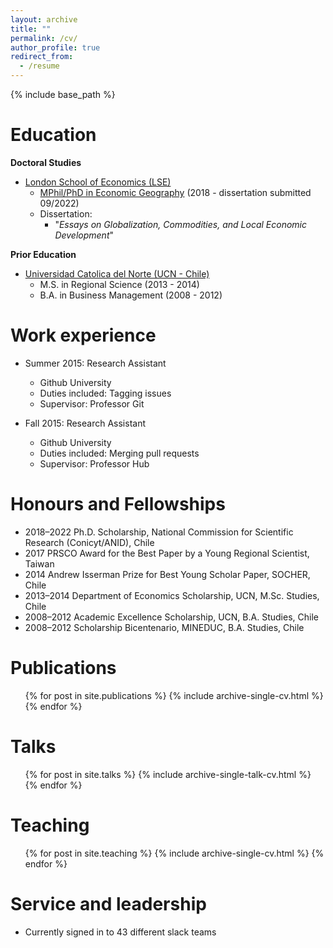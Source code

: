 ```yaml
---
layout: archive
title: ""
permalink: /cv/
author_profile: true
redirect_from:
  - /resume
---
```


{% include base_path %}

Education
======

**Doctoral Studies**

* [London School of Economics (LSE)](https://www.lse.ac.uk)  
  * [MPhil/PhD in Economic Geography](https://www.lse.ac.uk/study-at-lse/Graduate/degree-programmes-2023/MPhilPhD-Economic-Geography) (2018 - dissertation submitted 09/2022)
  * Dissertation: 
    * &quot;<i>Essays on Globalization, Commodities, and Local Economic Development</i>&quot;

**Prior Education**

*  [Universidad Catolica del Norte (UCN - Chile)](https://www.ucn.cl/en/about-ucn/)   
    * M.S. in Regional Science (2013 - 2014)
    * B.A. in Business Management (2008 - 2012)

Work experience
======
* Summer 2015: Research Assistant
  * Github University
  * Duties included: Tagging issues
  * Supervisor: Professor Git

* Fall 2015: Research Assistant
  * Github University
  * Duties included: Merging pull requests
  * Supervisor: Professor Hub
  
Honours and Fellowships
======
* 2018–2022 Ph.D. Scholarship, National Commission for Scientific Research (Conicyt/ANID), Chile
* 2017 PRSCO Award for the Best Paper by a Young Regional Scientist, Taiwan
* 2014 Andrew Isserman Prize for Best Young Scholar Paper, SOCHER, Chile
* 2013–2014 Department of Economics Scholarship, UCN, M.Sc. Studies, Chile
* 2008–2012 Academic Excellence Scholarship, UCN, B.A. Studies, Chile
* 2008–2012 Scholarship Bicentenario, MINEDUC, B.A. Studies, Chile

Publications
======
  <ul>{% for post in site.publications %}
    {% include archive-single-cv.html %}
  {% endfor %}</ul>
  
Talks
======
  <ul>{% for post in site.talks %}
    {% include archive-single-talk-cv.html %}
  {% endfor %}</ul>
  
Teaching
======
  <ul>{% for post in site.teaching %}
    {% include archive-single-cv.html %}
  {% endfor %}</ul>
  
Service and leadership
======
* Currently signed in to 43 different slack teams
